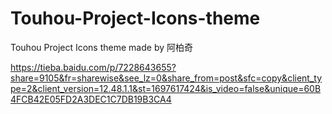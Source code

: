 # Touhou-Project-Icons-theme
Touhou Project Icons theme made by 阿柏奇

https://tieba.baidu.com/p/7228643655?share=9105&fr=sharewise&see_lz=0&share_from=post&sfc=copy&client_type=2&client_version=12.48.1.1&st=1697617424&is_video=false&unique=60B4FCB42E05FD2A3DEC1C7DB19B3CA4
